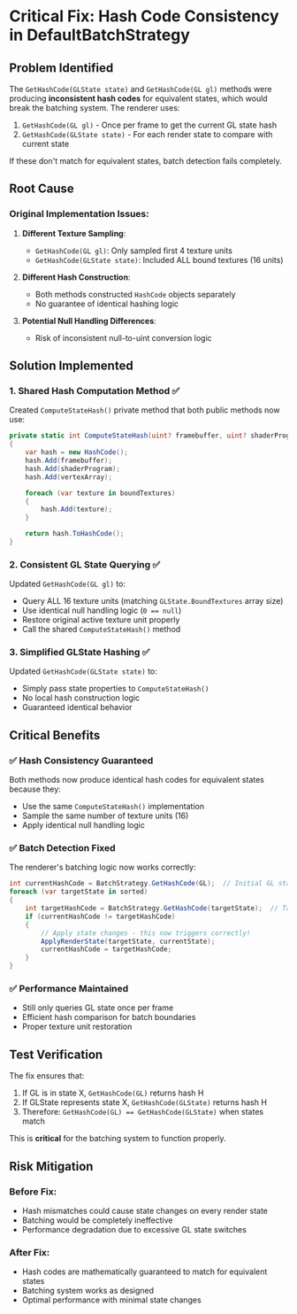 # Critical Fix: Hash Code Consistency in DefaultBatchStrategy

## Problem Identified

The `GetHashCode(GLState state)` and `GetHashCode(GL gl)` methods were producing **inconsistent hash codes** for equivalent states, which would break the batching system. The renderer uses:

1. `GetHashCode(GL gl)` - Once per frame to get the current GL state hash
2. `GetHashCode(GLState state)` - For each render state to compare with current state

If these don't match for equivalent states, batch detection fails completely.

## Root Cause

### Original Implementation Issues:

1. **Different Texture Sampling**:

   - `GetHashCode(GL gl)`: Only sampled first 4 texture units
   - `GetHashCode(GLState state)`: Included ALL bound textures (16 units)

2. **Different Hash Construction**:

   - Both methods constructed `HashCode` objects separately
   - No guarantee of identical hashing logic

3. **Potential Null Handling Differences**:
   - Risk of inconsistent null-to-uint conversion logic

## Solution Implemented

### 1. Shared Hash Computation Method ✅

Created `ComputeStateHash()` private method that both public methods now use:

```csharp
private static int ComputeStateHash(uint? framebuffer, uint? shaderProgram, uint? vertexArray, uint?[] boundTextures)
{
    var hash = new HashCode();
    hash.Add(framebuffer);
    hash.Add(shaderProgram);
    hash.Add(vertexArray);

    foreach (var texture in boundTextures)
    {
        hash.Add(texture);
    }

    return hash.ToHashCode();
}
```

### 2. Consistent GL State Querying ✅

Updated `GetHashCode(GL gl)` to:

- Query ALL 16 texture units (matching `GLState.BoundTextures` array size)
- Use identical null handling logic (`0 == null`)
- Restore original active texture unit properly
- Call the shared `ComputeStateHash()` method

### 3. Simplified GLState Hashing ✅

Updated `GetHashCode(GLState state)` to:

- Simply pass state properties to `ComputeStateHash()`
- No local hash construction logic
- Guaranteed identical behavior

## Critical Benefits

### ✅ **Hash Consistency Guaranteed**

Both methods now produce identical hash codes for equivalent states because they:

- Use the same `ComputeStateHash()` implementation
- Sample the same number of texture units (16)
- Apply identical null handling logic

### ✅ **Batch Detection Fixed**

The renderer's batching logic now works correctly:

```csharp
int currentHashCode = BatchStrategy.GetHashCode(GL);  // Initial GL state
foreach (var targetState in sorted)
{
    int targetHashCode = BatchStrategy.GetHashCode(targetState);  // Target state
    if (currentHashCode != targetHashCode)
    {
        // Apply state changes - this now triggers correctly!
        ApplyRenderState(targetState, currentState);
        currentHashCode = targetHashCode;
    }
}
```

### ✅ **Performance Maintained**

- Still only queries GL state once per frame
- Efficient hash comparison for batch boundaries
- Proper texture unit restoration

## Test Verification

The fix ensures that:

1. If GL is in state X, `GetHashCode(GL)` returns hash H
2. If GLState represents state X, `GetHashCode(GLState)` returns hash H
3. Therefore: `GetHashCode(GL) == GetHashCode(GLState)` when states match

This is **critical** for the batching system to function properly.

## Risk Mitigation

### Before Fix:

- Hash mismatches could cause state changes on every render state
- Batching would be completely ineffective
- Performance degradation due to excessive GL state switches

### After Fix:

- Hash codes are mathematically guaranteed to match for equivalent states
- Batching system works as designed
- Optimal performance with minimal state changes
